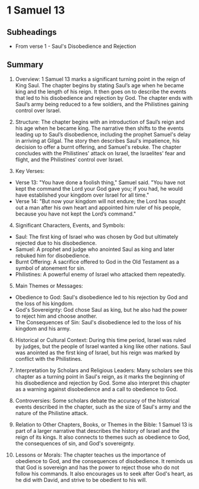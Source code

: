 # 1 Samuel 13

## Subheadings

* From verse 1 - Saul's Disobedience and Rejection

## Summary

1. Overview:
1 Samuel 13 marks a significant turning point in the reign of King Saul. The chapter begins by stating Saul’s age when he became king and the length of his reign. It then goes on to describe the events that led to his disobedience and rejection by God. The chapter ends with Saul’s army being reduced to a few soldiers, and the Philistines gaining control over Israel.

2. Structure:
The chapter begins with an introduction of Saul’s reign and his age when he became king. The narrative then shifts to the events leading up to Saul’s disobedience, including the prophet Samuel's delay in arriving at Gilgal. The story then describes Saul's impatience, his decision to offer a burnt offering, and Samuel's rebuke. The chapter concludes with the Philistines' attack on Israel, the Israelites' fear and flight, and the Philistines’ control over Israel.

3. Key Verses:
- Verse 13: "You have done a foolish thing," Samuel said. "You have not kept the command the Lord your God gave you; if you had, he would have established your kingdom over Israel for all time."
- Verse 14: "But now your kingdom will not endure; the Lord has sought out a man after his own heart and appointed him ruler of his people, because you have not kept the Lord’s command."

4. Significant Characters, Events, and Symbols:
- Saul: The first king of Israel who was chosen by God but ultimately rejected due to his disobedience.
- Samuel: A prophet and judge who anointed Saul as king and later rebuked him for disobedience.
- Burnt Offering: A sacrifice offered to God in the Old Testament as a symbol of atonement for sin.
- Philistines: A powerful enemy of Israel who attacked them repeatedly.

5. Main Themes or Messages:
- Obedience to God: Saul's disobedience led to his rejection by God and the loss of his kingdom.
- God's Sovereignty: God chose Saul as king, but he also had the power to reject him and choose another.
- The Consequences of Sin: Saul's disobedience led to the loss of his kingdom and his army.

6. Historical or Cultural Context:
During this time period, Israel was ruled by judges, but the people of Israel wanted a king like other nations. Saul was anointed as the first king of Israel, but his reign was marked by conflict with the Philistines.

7. Interpretation by Scholars and Religious Leaders:
Many scholars see this chapter as a turning point in Saul's reign, as it marks the beginning of his disobedience and rejection by God. Some also interpret this chapter as a warning against disobedience and a call to obedience to God.

8. Controversies:
Some scholars debate the accuracy of the historical events described in the chapter, such as the size of Saul's army and the nature of the Philistine attack.

9. Relation to Other Chapters, Books, or Themes in the Bible:
1 Samuel 13 is part of a larger narrative that describes the history of Israel and the reign of its kings. It also connects to themes such as obedience to God, the consequences of sin, and God's sovereignty.

10. Lessons or Morals:
The chapter teaches us the importance of obedience to God, and the consequences of disobedience. It reminds us that God is sovereign and has the power to reject those who do not follow his commands. It also encourages us to seek after God's heart, as he did with David, and strive to be obedient to his will.
